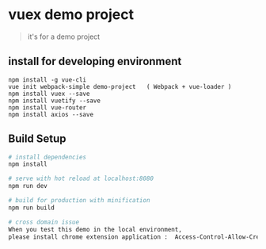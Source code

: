 # vuex demo project
> it's for a demo project

## install for developing environment
````
npm install -g vue-cli
vue init webpack-simple demo-project   ( Webpack + vue-loader )
npm install vuex --save
npm install vuetify --save
npm install vue-router
npm install axios --save
````
## Build Setup

``` bash
# install dependencies
npm install

# serve with hot reload at localhost:8080
npm run dev

# build for production with minification
npm run build

# cross domain issue
When you test this demo in the local environment, 
please install chrome extension application :  Access-Control-Allow-Credentials
```




